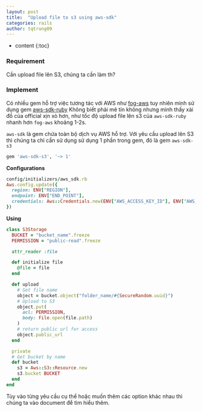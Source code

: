 ```yaml
---
layout: post
title:  "Upload file to s3 using aws-sdk"
categories: rails
author: tqtrung09
---
```


* content
{:toc}

### Requirement
Cần upload file lên S3, chúng ta cần làm th?




### Implement
Có nhiều gem hỗ trợ việc tương tác với AWS như [fog-aws](https://github.com/fog/fog-aws) tuy nhiên mình sử dụng gem [aws-sdk-ruby](https://github.com/aws/aws-sdk-ruby)
Không biết phải mê tín không nhưng mình thấy xài đồ của official xịn xò hơn, như tốc độ upload file lên s3 của `aws-sdk-ruby` nhanh hơn `fog-aws` khoảng 1-2s.

`aws-sdk` là gem chứa toàn bộ dịch vụ AWS  hỗ trợ. Với yêu cầu upload lên S3 thì chúng ta chỉ cần sử dụng sử dụng 1 phần trong gem, đó là gem `aws-sdk-s3`

```ruby
gem 'aws-sdk-s3', '~> 1'
```
**Configurations**
```ruby
config/initializers/aws_sdk.rb
Aws.config.update({
  region: ENV["REGION"],
  endpoint: ENV["END_POINT"],
  credentials: Aws::Credentials.new(ENV["AWS_ACCESS_KEY_ID"], ENV["AWS_SECRET_ACCESS_KEY"])
})
```
**Using**
```ruby
class S3Storage
  BUCKET = "bucket_name".freeze
  PERMISSION = "public-read".freeze

  attr_reader :file

  def initialize file
    @file = file
  end

  def upload
	# Set file name
    object = bucket.object("folder_name/#{SecureRandom.uuid}")
    # Upload to S3
    object.put(
      acl: PERMISSION,
      body: File.open(file.path)
    )
    # return public url for access
    object.public_url
  end

  private
  # Get bucket by name
  def bucket
    s3 = Aws::S3::Resource.new
    s3.bucket BUCKET
  end
end
```

Tùy vào từng yêu cầu cụ thể hoặc muốn thêm các option khác nhau thì chúng ta vào document để tìm hiểu thêm.



